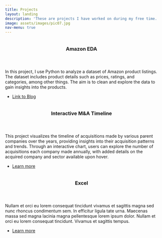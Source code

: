 ```yaml
---
title: Projects
layout: landing
description: 'These are projects I have worked on during my free time.'
image: assets/images/pic07.jpg
nav-menu: true
---
```


<!-- Main -->
<div id="main">


<!-- Two -->
<section id="two" class="spotlights">
	<section>
		<a href="https://rici.substack.com/p/amazon-eda" class="image">
			<img src="{% link assets/images/amazon_tn.png %}" alt="" data-position="center center" />
		</a>
		<div class="content">
			<div class="inner">
				<header class="major">
					<h3>Amazon EDA</h3>
				</header>
				<p>In this project, I use Python to analyze a dataset of Amazon product listings. The dataset includes product details such as prices, ratings, and categories, among other things. The aim is to clean and explore the data to gain insights into the products.</p>
				<ul class="actions">
					<li><a href="https://rici.substack.com/p/amazon-eda" class="button">Link to Blog</a></li>
				</ul>
			</div>
		</div>
	</section>
	<section>
		<a href="generic.html" class="image">
			<img src="{% link assets/images/m&a.jpg %}" alt="" data-position="top center" />
		</a>
		<div class="content">
			<div class="inner">
				<header class="major">
					<h3>Interactive M&A Timeline</h3>
				</header>
				<p>This project visualizes the timeline of acquisitions made by various parent companies over the years, providing insights into their acquisition patterns and trends. Through an interactive chart, users can explore the number of acquisitions each company made annually, with added details on the acquired company and sector available upon hover.</p>
				<ul class="actions">
					<li><a href="file:///C:/Users/Rici/Desktop/m&a_plotly/m&a.html" class="button">Learn more</a></li>
				</ul>
			</div>
		</div>
	</section>
	<section>
		<a href="generic.html" class="image">
			<img src="{% link assets/images/pic10.jpg %}" alt="" data-position="25% 25%" />
		</a>
		<div class="content">
			<div class="inner">
				<header class="major">
					<h3>Excel</h3>
				</header>
				<p>Nullam et orci eu lorem consequat tincidunt vivamus et sagittis magna sed nunc rhoncus condimentum sem. In efficitur ligula tate urna. Maecenas massa sed magna lacinia magna pellentesque lorem ipsum dolor. Nullam et orci eu lorem consequat tincidunt. Vivamus et sagittis tempus.</p>
				<ul class="actions">
					<li><a href="generic.html" class="button">Learn more</a></li>
				</ul>
			</div>
		</div>
	</section>
</section>

